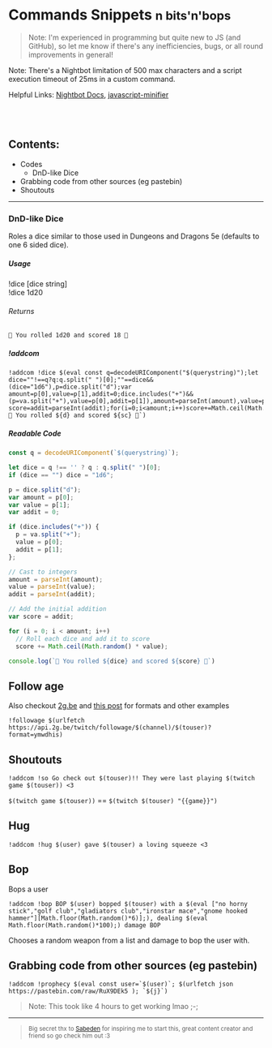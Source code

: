 # Commands Snippets <small>n bits'n'bops</small>
> Note: I'm experienced in programming but quite new to JS (and GitHub), so let me know if there's any inefficiencies, bugs, or all round improvements in general!

Note: There's a Nightbot limitation of 500 max characters and a script execution timeout of 25ms in a custom command.


Helpful Links:
[Nightbot Docs](https://docs.nightbot.tv/),
[javascript-minifier](https://javascript-minifier.com/)


<br><br>

## Contents:
- Codes
  - DnD-like Dice
- Grabbing code from other sources (eg pastebin)
- Shoutouts
---

### DnD-like Dice
Roles a dice similar to those used in Dungeons and Dragons 5e (defaults to one 6 sided dice).


##### Usage
!dice [dice string] <br>
!dice 1d20

###### Returns
`🎲 You rolled 1d20 and scored 18 🎲`

##### !addcom
```
!addcom !dice $(eval const q=decodeURIComponent("$(querystring)");let dice=""!==q?q:q.split(" ")[0];""==dice&&(dice="1d6"),p=dice.split("d");var amount=p[0],value=p[1],addit=0;dice.includes("+")&&(p=va.split("+"),value=p[0],addit=p[1]),amount=parseInt(amount),value=parseInt(value);var score=addit=parseInt(addit);for(i=0;i<amount;i++)score+=Math.ceil(Math.random()*value);`🎲 You rolled ${d} and scored ${sc} 🎲`)
```

##### Readable Code
```js
const q = decodeURIComponent(`$(querystring)`);

let dice = q !== '' ? q : q.split(" ")[0];
if (dice == "") dice = "1d6";

p = dice.split("d");
var amount = p[0];
var value = p[1];
var addit = 0;

if (dice.includes("+")) {
  p = va.split("+");
  value = p[0];
  addit = p[1];
};

// Cast to integers
amount = parseInt(amount);
value = parseInt(value);
addit = parseInt(addit);

// Add the initial addition
var score = addit;

for (i = 0; i < amount; i++)
  // Roll each dice and add it to score
  score += Math.ceil(Math.random() * value);

console.log(`🎲 You rolled ${dice} and scored ${score} 🎲`)
```

## Follow age
Also checkout [2g.be](https://2g.be/) and [this post](https://community.nightdev.com/t/followage-howlong-command-howlong-has-suddenly-stop-working/8751/2) for formats and other examples
```
!followage $(urlfetch https://api.2g.be/twitch/followage/$(channel)/$(touser)?format=ymwdhis)
```


## Shoutouts

```
!addcom !so Go check out $(touser)!! They were last playing $(twitch game $(touser)) <3
```
`$(twitch game $(touser))` == `$(twitch $(touser) "{{game}}")`


## Hug

```
!addcom !hug $(user) gave $(touser) a loving squeeze <3
```

## Bop
Bops a user
```
!addcom !bop BOP $(user) bopped $(touser) with a $(eval ["no horny stick","golf club","gladiators club","ironstar mace","gnome hooked hammer"][Math.floor(Math.random()*6)];), dealing $(eval Math.floor(Math.random()*100);) damage BOP
```

Chooses a random weapon from a list and damage to bop the user with.


## Grabbing code from other sources (eg pastebin)


```
!addcom !prophecy $(eval const user=`$(user)`; $(urlfetch json https://pastebin.com/raw/RuX9DEk5 ); `${j}`)
```
> Note: This took like 4 hours to get working lmao ;-;


---

> <small> Big secret thx to [Sabeden](discord.gg/majkuH4) for inspiring me to start this, great content creator and friend so go check him out :3 </small>
